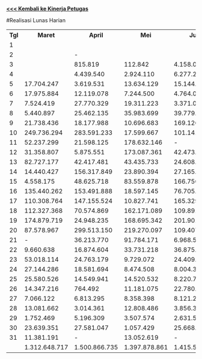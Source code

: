 **[<<< Kembali ke Kinerja Petugas](https://github.com/suriawan/Area-Bali-Utara/blob/master/petugas-tejakula-nop15.md)**

#Realisasi Lunas Harian


<table><tbody><tr><th>Tgl</th><th>Maret</th><th>April</th><th>Mei</th><th>Juni</th><th>Juli</th><th>Agustus</th><th>September</th><th>Oktober</th><th>Nopember</th></tr><tr><td>1</td><td> </td><td> </td><td> </td><td> </td><td> </td><td> </td><td> </td><td> </td><td> </td></tr><tr><td>2</td><td> </td><td> - </td><td> </td><td> </td><td> </td><td> </td><td> </td><td> - </td><td> - </td></tr><tr><td>3</td><td> </td><td> 815.819 </td><td> 112.842 </td><td> 4.158.073 </td><td> </td><td> 2.390.036 </td><td> 3.062.703 </td><td> - </td><td> 185.255 </td></tr><tr><td>4</td><td> </td><td> 4.439.540 </td><td> 2.924.110 </td><td> 6.277.270 </td><td> 4.915.863 </td><td> 5.912.211 </td><td> 5.726.456 </td><td> 508.998 </td><td> 9.451.135 </td></tr><tr><td>5</td><td> 17.704.247 </td><td> 3.619.531 </td><td> 13.634.129 </td><td> 15.144.179 </td><td> 6.249.716 </td><td> 17.131.972 </td><td> 7.393.849 </td><td> 22.420.625 </td><td> 16.719.462 </td></tr><tr><td>6</td><td> 17.975.884 </td><td> 12.119.078 </td><td> 7.244.500 </td><td> 4.764.037 </td><td> 17.612.525 </td><td> 26.544.549 </td><td> 4.561.579 </td><td> 9.860.007 </td><td> 24.757.989 </td></tr><tr><td>7</td><td> 7.524.419 </td><td> 27.770.329 </td><td> 19.311.223 </td><td> 3.371.016 </td><td> 24.613.427 </td><td> 12.954.292 </td><td> 16.834.429 </td><td> 11.450.272 </td><td> 10.152.221 </td></tr><tr><td>8</td><td> 5.440.897 </td><td> 25.462.135 </td><td> 35.983.699 </td><td> 39.779.208 </td><td> 21.119.985 </td><td> 15.950.656 </td><td> 36.314.980 </td><td> 24.273.940 </td><td> 6.559.871 </td></tr><tr><td>9</td><td> 21.738.436 </td><td> 18.177.988 </td><td> 10.696.683 </td><td> 169.126.992 </td><td> 105.382.540 </td><td> 2.947.177 </td><td> 20.262.119 </td><td> 22.498.982 </td><td> 26.101.771 </td></tr><tr><td>10</td><td> 249.736.294 </td><td> 283.591.233 </td><td> 17.599.667 </td><td> 101.141.880 </td><td> 263.681.499 </td><td> 377.517.467 </td><td> 236.880.127 </td><td> 109.657.045 </td><td> 241.021.662 </td></tr><tr><td>11</td><td> 52.237.299 </td><td> 21.598.125 </td><td> 178.632.146 </td><td> - </td><td> 26.394.060 </td><td> 34.121.267 </td><td> 57.553.699 </td><td> 5.985.318 </td><td> 69.331.028 </td></tr><tr><td>12</td><td> 31.358.807 </td><td> 5.875.551 </td><td> 173.087.361 </td><td> 42.473.914 </td><td> 11.275.877 </td><td> 122.197.018 </td><td> 24.980.999 </td><td> 50.496.130 </td><td> 115.080.115 </td></tr><tr><td>13</td><td> 82.727.177 </td><td> 42.417.481 </td><td> 43.435.733 </td><td> 24.608.497 </td><td> 179.367.108 </td><td> 76.333.393 </td><td> 11.405.615 </td><td> 163.078.749 </td><td> 52.593.123 </td></tr><tr><td>14</td><td> 14.440.427 </td><td> 156.317.849 </td><td> 23.890.394 </td><td> 27.165.004 </td><td> 106.250.941 </td><td> 123.131.592 </td><td> 249.018.678 </td><td> 21.544.379 </td><td> 47.234.844 </td></tr><tr><td>15</td><td> 4.558.175 </td><td> 48.625.718 </td><td> 83.559.878 </td><td> 166.750.483 </td><td> 94.752.028 </td><td> 27.765.600 </td><td> 79.269.856 </td><td> 62.086.948 </td><td> 9.365.515 </td></tr><tr><td>16</td><td> 135.440.262 </td><td> 153.491.888 </td><td> 18.597.145 </td><td> 76.705.639 </td><td> 24.340.956 </td><td> 10.307.872 </td><td> 79.026.815 </td><td> 253.884.279 </td><td> 173.229.649 </td></tr><tr><td>17</td><td> 110.308.764 </td><td> 147.155.524 </td><td> 10.827.741 </td><td> 165.329.771 </td><td> 25.282.141 </td><td> 15.429.940 </td><td> 84.950.562 </td><td> 31.126.067 </td><td> 68.192.004 </td></tr><tr><td>18</td><td> 112.327.368 </td><td> 70.574.869 </td><td> 162.171.089 </td><td> 109.891.532 </td><td> 55.155.675 </td><td> 190.074.239 </td><td> 300.476.636 </td><td> 26.364.973 </td><td> 179.369.771 </td></tr><tr><td>19</td><td> 174.879.719 </td><td> 24.948.235 </td><td> 168.695.342 </td><td> 201.901.879 </td><td> 20.590.733 </td><td> 221.143.647 </td><td> 141.052.298 </td><td> 177.195.126 </td><td> 185.150.536 </td></tr><tr><td>20</td><td> 87.578.967 </td><td> 299.513.150 </td><td> 219.270.097 </td><td> 109.407.355 </td><td> 193.125.657 </td><td> 228.654.897 </td><td> 45.299.869 </td><td> 314.288.628 </td><td> 244.828.372 </td></tr><tr><td>21</td><td> - </td><td> 36.213.770 </td><td> 91.784.171 </td><td> 6.968.546 </td><td> 82.372.739 </td><td> 35.244.451 </td><td> 62.122.081 </td><td> 16.032.330 </td><td> 22.604.100 </td></tr><tr><td>22</td><td> 9.660.638 </td><td> 16.874.604 </td><td> 33.731.218 </td><td> 36.875.844 </td><td> 121.429.619 </td><td> 16.390.790 </td><td> 22.601.009 </td><td> 12.440.142 </td><td> 4.379.435 </td></tr><tr><td>23</td><td> 53.018.114 </td><td> 24.763.179 </td><td> 9.729.072 </td><td> 24.409.163 </td><td> 15.567.354 </td><td> 3.196.339 </td><td> 19.427.998 </td><td> 20.618.474 </td><td> 17.293.961 </td></tr><tr><td>24</td><td> 27.144.286 </td><td> 18.581.694 </td><td> 8.474.508 </td><td> 8.004.360 </td><td> 10.307.575 </td><td> 13.096.055 </td><td> 6.538.421 </td><td> 7.721.079 </td><td> 9.500.917 </td></tr><tr><td>25</td><td> 25.580.526 </td><td> 14.549.941 </td><td> 14.520.532 </td><td> 8.220.705 </td><td> 1.214.294 </td><td> 9.734.561 </td><td> 9.032.030 </td><td> 5.377.668 </td><td> 5.531.200 </td></tr><tr><td>26</td><td> 14.347.216 </td><td> 764.492 </td><td> 11.181.075 </td><td> 22.780.681 </td><td> 2.073.144 </td><td> 7.643.685 </td><td> 6.884.097 </td><td> 4.149.131 </td><td> 8.883.060 </td></tr><tr><td>27</td><td> 7.066.122 </td><td> 6.813.295 </td><td> 8.358.398 </td><td> 8.121.257 </td><td> 24.597.890 </td><td> 4.061.716 </td><td> 4.039.837 </td><td> 9.166.025 </td><td> 5.888.629 </td></tr><tr><td>28</td><td> 13.081.662 </td><td> 3.014.361 </td><td> 12.808.486 </td><td> 3.856.319 </td><td> 6.300.053 </td><td> 11.157.766 </td><td> 16.803.286 </td><td> 7.593.108 </td><td> 7.941.777 </td></tr><tr><td>29</td><td> 1.752.469 </td><td> 5.196.309 </td><td> 3.507.574 </td><td> 2.631.515 </td><td> 8.425.035 </td><td> 4.901.782 </td><td> 5.100.756 </td><td> 8.429.135 </td><td> 3.668.637 </td></tr><tr><td>30</td><td> 23.639.351 </td><td> 27.581.047 </td><td> 1.057.429 </td><td> 25.668.293 </td><td> 22.293.090 </td><td> 3.916.297 </td><td> 10.973.905 </td><td> 4.198.843 </td><td> 2.567.835 </td></tr><tr><td>31</td><td> 11.381.191 </td><td> - </td><td> 13.052.619 </td><td> - </td><td> 8.765.349 </td><td> 10.914.382 </td><td> - </td><td> 11.020.097 </td><td> </td></tr><tr><td> </td><td> 1.312.648.717 </td><td> 1.500.866.735 </td><td> 1.397.878.861 </td><td> 1.415.533.412 </td><td> 1.483.456.873 </td><td> 1.630.765.649 </td><td> 1.567.594.689 </td><td> 1.413.466.498 </td><td> 1.567.583.874 </td></tr></tbody></table>
